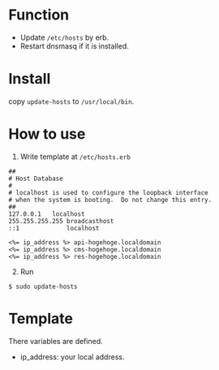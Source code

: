 # Function

- Update `/etc/hosts` by erb.
- Restart dnsmasq if it is installed.

# Install

copy `update-hosts` to `/usr/local/bin`.

# How to use

1. Write template at `/etc/hosts.erb`

```
##
# Host Database
#
# localhost is used to configure the loopback interface
# when the system is booting.  Do not change this entry.
##
127.0.0.1	localhost
255.255.255.255	broadcasthost
::1             localhost

<%= ip_address %> api-hogehoge.localdomain
<%= ip_address %> cms-hogehoge.localdomain
<%= ip_address %> res-hogehoge.localdomain
```

2. Run

```
$ sudo update-hosts
```

# Template

There variables are defined.

- ip_address: your local address.
